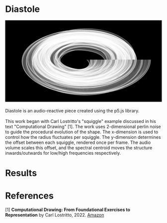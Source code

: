 # Diastole
![image](diastoleStill.png)
\
\
Diastole is an audio-reactive piece created using the p5.js library.
\
\
This work began with Carl Lostritto's "squiggle" example discussed in his text "Computational Drawing" [1]. The work uses 2-dimensional perlin noise to guide the procedural evolution of the shape. The x-dimension is used to control how the radius fluctuates per squiggle. The y-dimension determines the offset between each squiggle, rendered once per frame. The audio volume scales this offset, and the spectral centroid moves the structure inwards/outwards for low/high frequencies respectively.   

# Results

# References

[1] **Computational Drawing: From Foundational Exercises to Representation** by Carl Lostritto, 2022. [Amazon](https://www.amazon.co.uk/Computational-Drawing-Foundational-Exercises-Representation/dp/1940743265)
